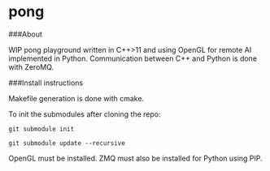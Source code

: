 # pong

###About

WIP pong playground written in C++>11 and using OpenGL for remote AI implemented in Python. Communication between C++ and Python is done with ZeroMQ.


###Install instructions

Makefile generation is done with cmake.

To init the submodules after cloning the repo:

```git submodule init```

```git submodule update --recursive```


OpenGL must be installed. ZMQ must also be installed for Python using PIP. 
